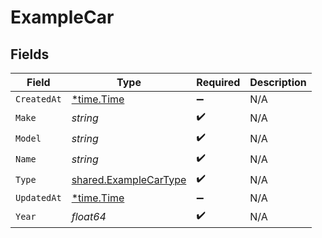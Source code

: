 # ExampleCar


## Fields

| Field                                                          | Type                                                           | Required                                                       | Description                                                    |
| -------------------------------------------------------------- | -------------------------------------------------------------- | -------------------------------------------------------------- | -------------------------------------------------------------- |
| `CreatedAt`                                                    | [*time.Time](https://pkg.go.dev/time#Time)                     | :heavy_minus_sign:                                             | N/A                                                            |
| `Make`                                                         | *string*                                                       | :heavy_check_mark:                                             | N/A                                                            |
| `Model`                                                        | *string*                                                       | :heavy_check_mark:                                             | N/A                                                            |
| `Name`                                                         | *string*                                                       | :heavy_check_mark:                                             | N/A                                                            |
| `Type`                                                         | [shared.ExampleCarType](../../models/shared/examplecartype.md) | :heavy_check_mark:                                             | N/A                                                            |
| `UpdatedAt`                                                    | [*time.Time](https://pkg.go.dev/time#Time)                     | :heavy_minus_sign:                                             | N/A                                                            |
| `Year`                                                         | *float64*                                                      | :heavy_check_mark:                                             | N/A                                                            |